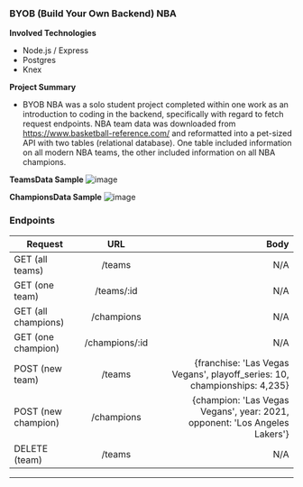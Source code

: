 ### BYOB (Build Your Own Backend) NBA

**Involved Technologies**
- Node.js / Express
- Postgres
- Knex

**Project Summary**
- BYOB NBA was a solo student project completed within one work as an introduction to coding in the backend, specifically with regard to fetch request endpoints. 
NBA team data was downloaded from https://www.basketball-reference.com/ and reformatted into a pet-sized API with two tables (relational database). One table included information on all modern NBA teams, the other included information on all NBA champions.

**TeamsData Sample**
![image](https://user-images.githubusercontent.com/42498559/73634214-e77dd200-461d-11ea-8072-773ed4ed58cd.png)

**ChampionsData Sample**
![image](https://user-images.githubusercontent.com/42498559/73634224-f3699400-461d-11ea-9bc8-7b8ba6859852.png)

### Endpoints

| Request        | URL           | Body |
| ------------- |:-------------:| -----:|
| GET (all teams)      | /teams | N/A |
| GET (one team)     | /teams/:id      |   N/A  |
| GET (all champions) | /champions      |    N/A  |
| GET (one champion) | /champions/:id      |    N/A  |
| POST (new team) | /teams      |   {franchise: 'Las Vegas Vegans', playoff_series: 10, championships: 4,235} |
| POST (new champion) | /champions      |    {champion: 'Las Vegas Vegans', year: 2021, opponent: 'Los Angeles Lakers'} |
| DELETE (team) | /teams      |    N/A |

---

